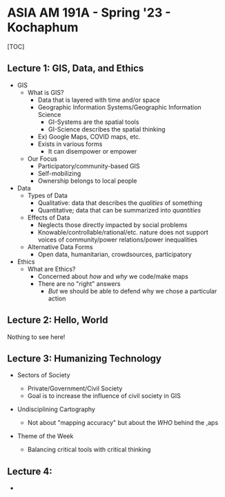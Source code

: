 # ASIA AM 191A - Spring '23 - Kochaphum

[TOC]

## Lecture 1: GIS, Data, and Ethics

- GIS
  - What is GIS?
    - Data that is layered with time and/or space
    - Geographic Information Systems/Geographic Information Science
      - GI-Systems are the spatial tools
      - GI-Science describes the spatial thinking
    - Ex) Google Maps, COVID maps, etc.
    - Exists in various forms
      - It can disempower or empower
  - Our Focus
    - Participatory/community-based GIS
    - Self-mobilizing
    - Ownership belongs to local people
- Data
  - Types of Data
    - Qualitative: data that describes the *qualities* of something
    - Quantitative; data that can be summarized into *quantities*
  - Effects of Data
    - Neglects those directly impacted by social problems
    - Knowable/controllable/rational/etc. nature does not support voices of community/power relations/power inequalities
  - Alternative Data Forms
    - Open data, humanitarian, crowdsources, participatory
- Ethics
  - What are Ethics?
    - Concerned about *how* and *why* we code/make maps
    - There are no "right" answers
      - *But* we should be able to defend why we chose a particular action



## Lecture 2: Hello, World

Nothing to see here!



## Lecture 3: Humanizing Technology

- Sectors of Society
  - Private/Government/Civil Society
  - Goal is to increase the influence of civil society in GIS
- Undisciplining Cartography
  - Not about "mapping accuracy" but about the *WHO* behind the ,aps

- Theme of the Week
  - Balancing critical tools with critical thinking

## Lecture 4:

- 
